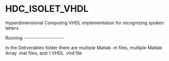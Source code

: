 # HDC_ISOLET_VHDL
Hyperdimensional Computing VHDL implementation for recognizing spoken letters



Running            --------------------

In the Deliverables folder there are multiple Matlab .m files, multiple Matlab Array .mat files, and 1 VHDL .vhd file
